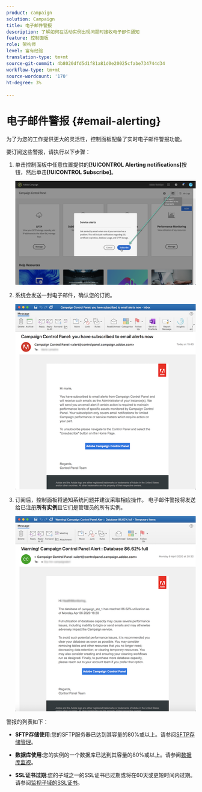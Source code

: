 ```yaml
---
product: campaign
solution: Campaign
title: 电子邮件警报
description: 了解如何在活动实例出现问题时接收电子邮件通知
feature: 控制面板
role: 架构师
level: 富有经验
translation-type: tm+mt
source-git-commit: 4b8020dfd5d1f81a81d0e20025cfabe734744d34
workflow-type: tm+mt
source-wordcount: '170'
ht-degree: 3%

---
```



# 电子邮件警报 {#email-alerting}

为了为您的工作提供更大的灵活性，控制面板配备了实时电子邮件警报功能。

要订阅这些警报，请执行以下步骤：

1. 单击控制面板中任意位置提供的&#x200B;**[!UICONTROL Alerting notifications]**&#x200B;按钮，然后单击&#x200B;**[!UICONTROL Subscribe]**。

   ![](assets/subscribing.png)

1. 系统会发送一封电子邮件，确认您的订阅。

   ![](assets/email_subscription.png)

1. 订阅后，控制面板将通知系统问题并建议采取相应操作。 电子邮件警报将发送给已注册&#x200B;**所有实例**&#x200B;且它们是管理员的所有实例。

   ![](assets/alert_sample.png)


警报的列表如下：

* **SFTP存储使用**:您的SFTP服务器已达到其容量的80%或以上。请参阅[SFTP存储管理](../../sftp/using/sftp-storage-management.md)。

* **数据库使用**:您的实例的一个数据库已达到其容量的80%或以上。请参阅[数据库监视](../../performance-monitoring/using/database-monitoring.md)。

* **SSL证书过期**:您的子域之一的SSL证书已过期或将在60天或更短时间内过期。请参阅[监视子域的SSL证书](../../subdomains-certificates/using/monitoring-ssl-certificates.md)。

